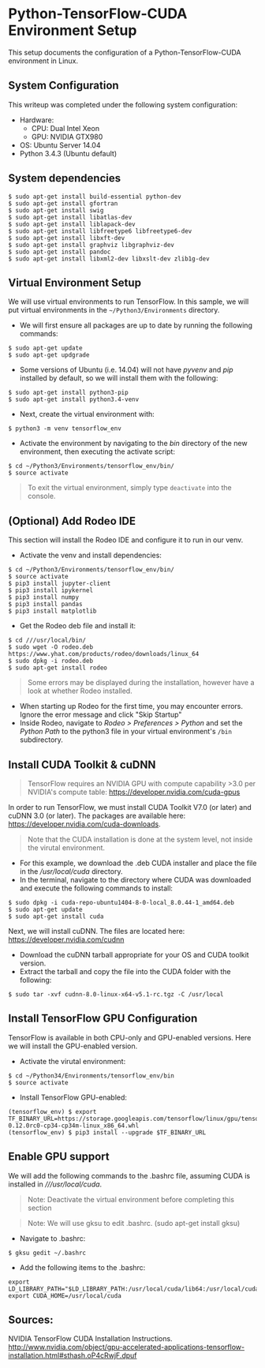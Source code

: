 # Python-TensorFlow-CUDA Environment Setup

This setup documents the configuration of a Python-TensorFlow-CUDA environment in Linux.

## System Configuration
This writeup was completed under the following system configuration:

* Hardware:
  * CPU: Dual Intel Xeon
  * GPU: NVIDIA GTX980
* OS: Ubuntu Server 14.04
* Python 3.4.3 (Ubuntu default)

## System dependencies
```
$ sudo apt-get install build-essential python-dev
$ sudo apt-get install gfortran
$ sudo apt-get install swig
$ sudo apt-get install libatlas-dev
$ sudo apt-get install liblapack-dev
$ sudo apt-get install libfreetype6 libfreetype6-dev
$ sudo apt-get install libxft-dev
$ sudo apt-get install graphviz libgraphviz-dev
$ sudo apt-get install pandoc
$ sudo apt-get install libxml2-dev libxslt-dev zlib1g-dev
```

## Virtual Environment Setup
We will use virtual environments to run TensorFlow. In this sample, we will put virtual environments in the `~/Python3/Environments` directory.

* We will first ensure all packages are up to date by running the following commands: </br>
```
$ sudo apt-get update
$ sudo apt-get updgrade
```
* Some versions of Ubuntu (i.e. 14.04) will not have *pyvenv* and *pip* installed by default, so we will install them with the following: </br>
```
$ sudo apt-get install python3-pip
$ sudo apt-get install python3.4-venv
```
* Next, create the virtual environment with: </br>
```
$ python3 -m venv tensorflow_env
```
* Activate the environment by navigating to the *bin* directory of the new environment, then executing the activate script: </br>
```
$ cd ~/Python3/Environments/tensorflow_env/bin/
$ source activate
```
> To exit the virtual environment, simply type `deactivate` into the console.

## (Optional) Add Rodeo IDE
This section will install the Rodeo IDE and configure it to run in our venv.

* Activate the venv and install dependencies: </br>
```
$ cd ~/Python3/Environments/tensorflow_env/bin/
$ source activate
$ pip3 install jupyter-client
$ pip3 install ipykernel
$ pip3 install numpy
$ pip3 install pandas
$ pip3 install matplotlib
```

* Get the Rodeo deb file and install it: </br>
```
$ cd ///usr/local/bin/
$ sudo wget -O rodeo.deb https://www.yhat.com/products/rodeo/downloads/linux_64
$ sudo dpkg -i rodeo.deb
$ sudo apt-get install rodeo
```
> Some errors may be displayed during the installation, however have a look at whether Rodeo installed.

* When starting up Rodeo for the first time, you may encounter errors. Ignore the error message and click "Skip Startup"
* Inside Rodeo, navigate to *Rodeo > Preferences > Python* and set the *Python Path* to the python3 file in your virtual environment's `/bin` subdirectory.

## Install CUDA Toolkit & cuDNN

> TensorFlow requires an NVIDIA GPU with compute capability >3.0 per NVIDIA's compute table: https://developer.nvidia.com/cuda-gpus

In order to run TensorFlow, we must install CUDA Toolkit V7.0 (or later) and cuDNN 3.0 (or later). The packages are available here: https://developer.nvidia.com/cuda-downloads.

> Note that the CUDA installation is done at the system level, not inside the virutal environment.

* For this example, we download the .deb CUDA installer and place the file in the */usr/local/cuda* directory.
* In the terminal, navigate to the directory where CUDA was downloaded and execute the following commands to install: </br>
```
$ sudo dpkg -i cuda-repo-ubuntu1404-8-0-local_8.0.44-1_amd64.deb
$ sudo apt-get update
$ sudo apt-get install cuda
```

Next, we will install cuDNN. The files are located here: https://developer.nvidia.com/cudnn
* Download the cuDNN tarball appropriate for your OS and CUDA toolkit version.
* Extract the tarball and copy the file into the CUDA folder with the following: </br>
```
$ sudo tar -xvf cudnn-8.0-linux-x64-v5.1-rc.tgz -C /usr/local
```

## Install TensorFlow GPU Configuration
TensorFlow is available in both CPU-only and GPU-enabled versions. Here we will install the GPU-enabled version.
* Activate the virutal environment: </br>
```
$ cd ~/Python34/Environments/tensorflow_env/bin
$ source activate
```
* Install TensorFlow GPU-enabled: </br>
```
(tensorflow_env) $ export TF_BINARY_URL=https://storage.googleapis.com/tensorflow/linux/gpu/tensorflow_gpu-0.12.0rc0-cp34-cp34m-linux_x86_64.whl
(tensorflow_env) $ pip3 install --upgrade $TF_BINARY_URL
```

## Enable GPU support
We will add the following commands to the .bashrc file, assuming CUDA is installed in *///usr/local/cuda*.
> Note: Deactivate the virtual environment before completing this section

> Note: We will use gksu to edit .bashrc. (sudo apt-get install gksu)

* Navigate to .bashrc: </br>
```
$ gksu gedit ~/.bashrc
```
* Add the following items to the .bashrc: </br>
```
export LD_LIBRARY_PATH="$LD_LIBRARY_PATH:/usr/local/cuda/lib64:/usr/local/cuda/extras/CUPTI/lib64"
export CUDA_HOME=/usr/local/cuda
```

## Sources:
NVIDIA TensorFlow CUDA Installation Instructions. http://www.nvidia.com/object/gpu-accelerated-applications-tensorflow-installation.html#sthash.oP4cRwjF.dpuf
